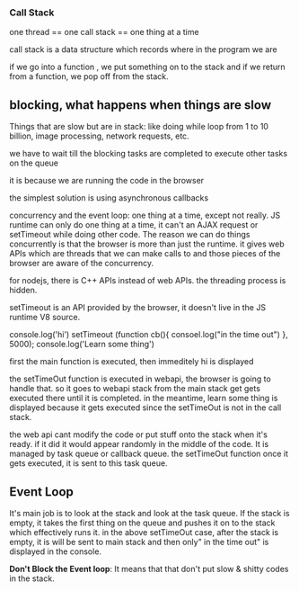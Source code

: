 ### Call Stack
one thread == one call stack == one thing at a time

call stack is a data structure which records where in the program we are

if we go into a function , we put something on to the stack and if we return from a function, we pop off from the stack.

## blocking, what happens when things are slow

Things that are slow but are in stack: like doing while loop from 1 to 10 billion, image processing, network requests, etc. 

we have to wait till the blocking tasks are completed to execute other tasks on the queue

it is because we are running the code in the browser

the simplest solution is using asynchronous callbacks

concurrency and the event loop: one thing at a time, except not really. 
JS runtime can only do one thing at a time, it can't an AJAX request or setTimeout while doing other code. 
 The reason we can do things concurrently is that the browser is more than just the runtime. it gives web APIs which are threads that we can make calls to and those pieces of the browser are aware of the concurrency.

for nodejs, there is C++ APIs instead of web APIs. the threading process is hidden. 

setTimeout is an API provided by the browser, it doesn't live in the JS runtime V8 source.

console.log('hi')
setTimeout (function cb(){
consoel.log("in the time out")
}, 5000);
console.log('Learn some thing')

first the main function is executed,
then immeditely hi is displayed

the setTimeOut function is executed in webapi, the browser is going to handle that. so it goes to webapi stack from the main stack get gets executed there until it is completed. in the meantime, learn some thing is displayed because it gets executed since the setTimeOut is not in the call stack.

 the web api cant modify the code or put stuff onto the stack when it's ready. if it did it would appear randomly in the middle of the code. It is managed by task queue or callback queue. the setTimeOut function once it gets executed, it is sent to this task queue.
## Event Loop

It's main job is to look at the stack and look at the task queue. If the stack is empty, it takes the first thing on the queue and pushes it on to the stack which effectively runs it. 
in the above setTimeOut case, after the stack is empty, it is will be sent to main stack and then only" in the time out" is displayed in the console. 

 **Don't Block the Event loop**: It means that that don't put slow & shitty codes in the stack. 